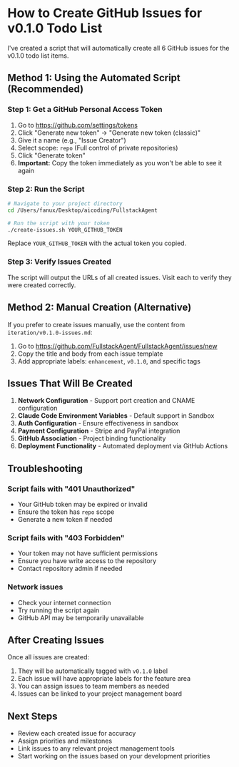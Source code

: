 # How to Create GitHub Issues for v0.1.0 Todo List

I've created a script that will automatically create all 6 GitHub issues for the v0.1.0 todo list items.

## Method 1: Using the Automated Script (Recommended)

### Step 1: Get a GitHub Personal Access Token

1. Go to https://github.com/settings/tokens
2. Click "Generate new token" → "Generate new token (classic)"
3. Give it a name (e.g., "Issue Creator")
4. Select scope: `repo` (Full control of private repositories)
5. Click "Generate token"
6. **Important:** Copy the token immediately as you won't be able to see it again

### Step 2: Run the Script

```bash
# Navigate to your project directory
cd /Users/fanux/Desktop/aicoding/FullstackAgent

# Run the script with your token
./create-issues.sh YOUR_GITHUB_TOKEN
```

Replace `YOUR_GITHUB_TOKEN` with the actual token you copied.

### Step 3: Verify Issues Created

The script will output the URLs of all created issues. Visit each to verify they were created correctly.

## Method 2: Manual Creation (Alternative)

If you prefer to create issues manually, use the content from `iteration/v0.1.0-issues.md`:

1. Go to https://github.com/FullstackAgent/FullstackAgent/issues/new
2. Copy the title and body from each issue template
3. Add appropriate labels: `enhancement`, `v0.1.0`, and specific tags

## Issues That Will Be Created

1. **Network Configuration** - Support port creation and CNAME configuration
2. **Claude Code Environment Variables** - Default support in Sandbox
3. **Auth Configuration** - Ensure effectiveness in sandbox
4. **Payment Configuration** - Stripe and PayPal integration
5. **GitHub Association** - Project binding functionality
6. **Deployment Functionality** - Automated deployment via GitHub Actions

## Troubleshooting

### Script fails with "401 Unauthorized"
- Your GitHub token may be expired or invalid
- Ensure the token has `repo` scope
- Generate a new token if needed

### Script fails with "403 Forbidden"
- Your token may not have sufficient permissions
- Ensure you have write access to the repository
- Contact repository admin if needed

### Network issues
- Check your internet connection
- Try running the script again
- GitHub API may be temporarily unavailable

## After Creating Issues

Once all issues are created:
1. They will be automatically tagged with `v0.1.0` label
2. Each issue will have appropriate labels for the feature area
3. You can assign issues to team members as needed
4. Issues can be linked to your project management board

## Next Steps

- Review each created issue for accuracy
- Assign priorities and milestones
- Link issues to any relevant project management tools
- Start working on the issues based on your development priorities